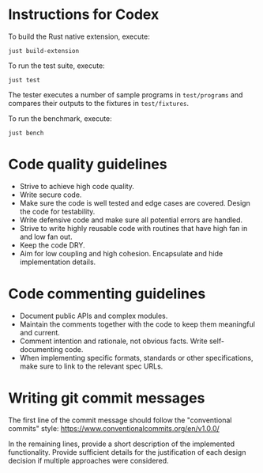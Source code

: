# Instructions for Codex

To build the Rust native extension, execute:

```
just build-extension
```

To run the test suite, execute:

```
just test
```

The tester executes a number of sample programs in `test/programs` and compares their outputs to the fixtures in `test/fixtures`.

To run the benchmark, execute:

```
just bench
```

# Code quality guidelines

- Strive to achieve high code quality.
- Write secure code.
- Make sure the code is well tested and edge cases are covered. Design the code for testability.
- Write defensive code and make sure all potential errors are handled.
- Strive to write highly reusable code with routines that have high fan in and low fan out.
- Keep the code DRY.
- Aim for low coupling and high cohesion. Encapsulate and hide implementation details.

# Code commenting guidelines

- Document public APIs and complex modules.
- Maintain the comments together with the code to keep them meaningful and current.
- Comment intention and rationale, not obvious facts. Write self-documenting code.
- When implementing specific formats, standards or other specifications, make sure to
  link to the relevant spec URLs.

# Writing git commit messages

The first line of the commit message should follow the "conventional commits" style:
https://www.conventionalcommits.org/en/v1.0.0/

In the remaining lines, provide a short description of the implemented functionality.
Provide sufficient details for the justification of each design decision if multiple
approaches were considered.
